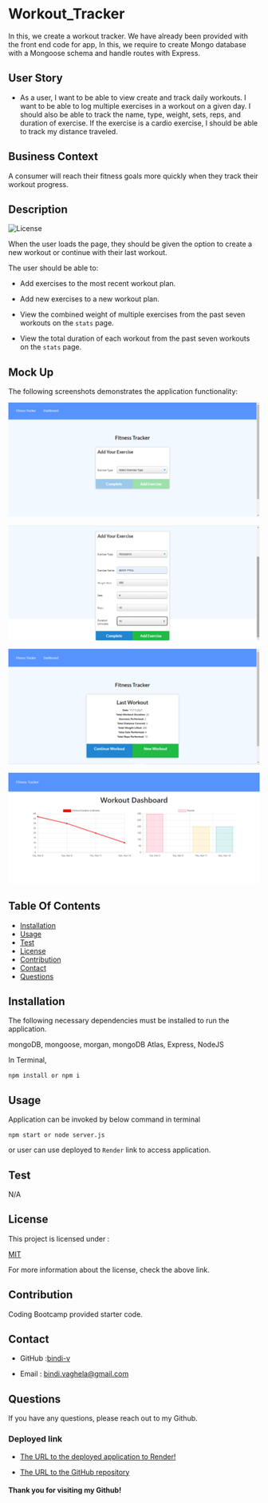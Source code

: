 # Workout_Tracker

In this, we create a workout tracker. We have already been provided with the front end code for app, In this, we require to create Mongo database with a Mongoose schema and handle routes with Express.

## User Story

* As a user, I want to be able to view create and track daily workouts. I want to be able to log multiple exercises in a workout on a given day. I should also be able to track the name, type, weight, sets, reps, and duration of exercise. If the exercise is a cardio exercise, I should be able to track my distance traveled.

## Business Context

A consumer will reach their fitness goals more quickly when they track their workout progress.

## Description

 ![License](https://img.shields.io/badge/License-MIT-yellow)

When the user loads the page, they should be given the option to create a new workout or continue with their last workout.

The user should be able to:

  * Add exercises to the most recent workout plan.

  * Add new exercises to a new workout plan.

  * View the combined weight of multiple exercises from the past seven workouts on the `stats` page.

  * View the total duration of each workout from the past seven workouts on the `stats` page.

## Mock Up

The following screenshots demonstrates the application functionality:

![Workout Tracker homepage](./assets/WT-1.png)

![Add Exercise](./assets/WT-2.png)

![After exercise complete](./assets/WT.png)

![Workout Dashboard](./assets/WT-3.png)

## Table Of Contents

- [Installation](#installation)
- [Usage](#usage)
- [Test](#test)
- [License](#license)
- [Contribution](#contribution)
- [Contact](#contact)
- [Questions](#questions)
    
## Installation 

The following necessary dependencies must be installed to run the application.

 mongoDB, mongoose, morgan, mongoDB Atlas, Express, NodeJS 
 
 In Terminal,
 ```
 npm install or npm i
 ```

## Usage

 Application can be invoked by below command in terminal
 ```
 npm start or node server.js
 ```
  or user can use deployed to `Render` link to access application.

## Test
  N/A

## License

This project is licensed under :

 [MIT](https://opensource.org/licenses/MIT)

For more information about the license, check the above link.

## Contribution

Coding Bootcamp provided starter code.

## Contact

* GitHub :[bindi-v](https://github.com/bindi-v)

* Email : bindi.vaghela@gmail.com
    
## Questions

If you have any questions, please reach out to my Github.

### Deployed link

* [The URL to the deployed application to Render!](https://workout-tracker-01py.onrender.com)

* [The URL to the GitHub repository](https://github.com/bindi-v/Workout_Tracker)

#### Thank you for visiting my Github!
